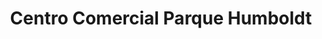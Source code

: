 ---
title: "Centro Comercial Parque Humboldt"
url: /caracas/centro-comercial-parque-humboldt/
shop: centro comercial
---